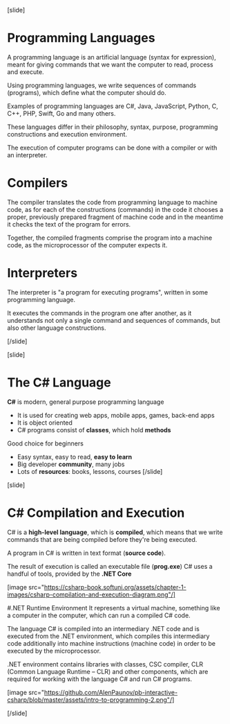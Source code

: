 [slide]
# Programming Languages
A programming language is an artificial language (syntax for expression), meant for giving commands that we want the computer to read, process and execute.

Using programming languages, we write sequences of commands (programs), which define 
what the computer should do. 

Examples of programming languages are C#, Java, JavaScript, Python, C, C++, PHP, Swift, Go and many others. 

These languages differ in their philosophy, syntax, purpose, programming constructions and execution environment. 

The execution of computer programs can be done with a compiler or with an interpreter.

# Compilers
The compiler translates the code from programming language to machine code, as for each of the constructions (commands) in the code it chooses a proper, previously prepared fragment of machine code and in the meantime it checks the text of the program for errors. 

Together, the compiled fragments comprise the program into a machine code, as the microprocessor of the 
computer expects it.

# Interpreters
The interpreter is "a program for executing programs", written in some programming language. 

It executes the commands in the program one after another, as it understands not only a single command and sequences of commands, but also other language constructions.

[/slide]

[slide]
# The C# Language
**C#** is modern, general purpose programming language

* It is used for creating web apps, mobile apps, games, back-end apps
* It is object oriented
* C# programs consist of **classes**, which hold **methods**

Good choice for beginners

* Easy syntax, easy to read, **easy to learn**
* Big developer **community**, many jobs
* Lots of **resources**: books, lessons, courses
[/slide]

[slide]
# C# Compilation and Execution
C# is a **high-level language**, which is **compiled**, which means that we write commands that are being compiled before they're being executed. 

A program in C# is written in text format (**source code**). 

The result of execution is called an executable file (**prog.exe**) C# uses a handful of tools, provided by 
the **.NET Core**

[image src="https://csharp-book.softuni.org/assets/chapter-1-images/csharp-compilation-and-execution-diagram.png"/]

#.NET Runtime Environment 
It represents a virtual machine, something like a computer in the computer, which can run a compiled C# code. 

The language C# is compiled into an intermediary .NET code and is executed from the .NET environment, which compiles this intermediary code additionally into machine instructions (machine code) in order to be executed
by the microprocessor. 

.NET environment contains libraries with classes, CSC compiler, CLR (Common Language Runtime – CLR) and other components, which are required for working with the language C# and run C# programs.

[image src="https://github.com/AlenPaunov/pb-interactive-csharp/blob/master/assets/intro-to-programming-2.png"/]

[/slide]